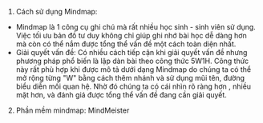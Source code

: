 1. Cách sử dụng Mindmap: 
  - Mindmap là 1 công cụ ghi chú mà rất nhiều học sinh - sinh viên sử dụng. Việc tối ưu bản đồ tư duy không chỉ giúp ghi nhớ bài học dễ dàng 
  hơn mà còn có thể nắm được tổng thể vấn đề một cách toàn diện nhất. 
  - Giải quyết vấn đề: Có nhiều cách tiếp cận khi giải quyết vấn đề nhưng phương pháp phổ biến là lập dàn bài theo công thức 5W1H. Công thức này 
  rất phù hợp khi được mô tả dưới dạng Mindmap do chúng ta có thể mở rộng từng "W" bằng cách thêm nhánh và sử dụng mũi tên, đường biểu diễn mối 
  quan hệ. Nhờ đó chúng ta có cái nhìn rõ ràng hơn , nhiều mặt hơn, và đánh giá được tổng thể vấn đề đang cần giải quyết.
2. Phần mềm mindmap: MindMeister
